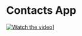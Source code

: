 # Contacts App

[![Watch the video](https://firebasestorage.googleapis.com/v0/b/portfolio-31209.appspot.com/o/Screen%20Shot%202022-03-25%20at%208.48.26%20AM.png?alt=media&token=c4e51ce2-9652-4782-8c94-543763bbf6d7)](https://firebasestorage.googleapis.com/v0/b/portfolio-31209.appspot.com/o/demo.mov?alt=media&token=34567fdd-a3ca-427b-b587-7153cee43596)]